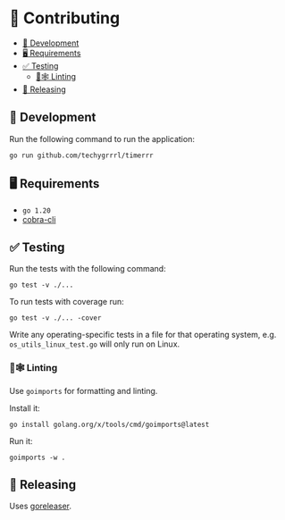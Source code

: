 # 💼 Contributing

- [💽 Development](#-development)
- [🖥 Requirements](#-requirements)
- [✅ Testing](#-testing)
  - [🧹🕸 Linting](#-linting)
- [🚀 Releasing](#-releasing)


## 💽 Development

Run the following command to run the application:

    go run github.com/techygrrrl/timerrr

## 🖥 Requirements

- `go 1.20`
- [cobra-cli](https://github.com/spf13/cobra#usage)


## ✅ Testing

Run the tests with the following command:

    go test -v ./...

To run tests with coverage run:

    go test -v ./... -cover

Write any operating-specific tests in a file for that operating system, e.g. `os_utils_linux_test.go` will only run on Linux.


### 🧹🕸 Linting

Use `goimports` for formatting and linting.

Install it:

    go install golang.org/x/tools/cmd/goimports@latest

Run it:

    goimports -w .


## 🚀 Releasing

Uses [goreleaser](https://goreleaser.com/quick-start/).
